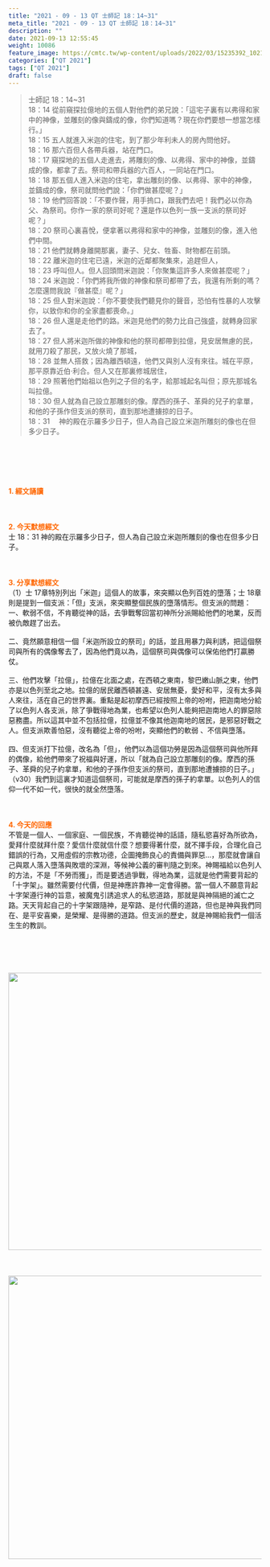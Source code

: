 ```yaml
---
title: "2021 - 09 - 13 QT 士師記 18：14~31"
meta_title: "2021 - 09 - 13 QT 士師記 18：14~31"
description: ""
date: 2021-09-13 12:55:45
weight: 10086
feature_image: https://cmtc.tw/wp-content/uploads/2022/03/15235392_10211799862337740_180693556567566654_o-1.webp
categories: ["QT 2021"]
tags: ["QT 2021"]
draft: false
---
```


<blockquote>士師記 18：14~31<br />
18：14 從前窺探拉億地的五個人對他們的弟兄說：「這宅子裏有以弗得和家中的神像，並雕刻的像與鑄成的像，你們知道嗎？現在你們要想一想當怎樣行。」<br />
18：15 五人就進入米迦的住宅，到了那少年利未人的房內問他好。<br />
18：16 那六百但人各帶兵器，站在門口。<br />
18：17 窺探地的五個人走進去，將雕刻的像、以弗得、家中的神像，並鑄成的像，都拿了去。祭司和帶兵器的六百人，一同站在門口。<br />
18：18 那五個人進入米迦的住宅，拿出雕刻的像、以弗得、家中的神像，並鑄成的像，祭司就問他們說：「你們做甚麼呢？」<br />
18：19 他們回答說：「不要作聲，用手摀口，跟我們去吧！我們必以你為父、為祭司。你作一家的祭司好呢？還是作以色列一族一支派的祭司好呢？」<br />
18：20 祭司心裏喜悅，便拿著以弗得和家中的神像，並雕刻的像，進入他們中間。<br />
18：21 他們就轉身離開那裏，妻子、兒女、牲畜、財物都在前頭。<br />
18：22 離米迦的住宅已遠，米迦的近鄰都聚集來，追趕但人，<br />
18：23 呼叫但人。但人回頭問米迦說：「你聚集這許多人來做甚麼呢？」<br />
18：24 米迦說：「你們將我所做的神像和祭司都帶了去，我還有所剩的嗎？怎麼還問我說『做甚麼』呢？」<br />
18：25 但人對米迦說：「你不要使我們聽見你的聲音，恐怕有性暴的人攻擊你，以致你和你的全家盡都喪命。」<br />
18：26 但人還是走他們的路。米迦見他們的勢力比自己強盛，就轉身回家去了。<br />
18：27 但人將米迦所做的神像和他的祭司都帶到拉億，見安居無慮的民，就用刀殺了那民，又放火燒了那城，<br />
18：28 並無人搭救；因為離西頓遠，他們又與別人沒有來往。城在平原，那平原靠近伯‧利合。但人又在那裏修城居住，<br />
18：29 照著他們始祖以色列之子但的名字，給那城起名叫但；原先那城名叫拉億。<br />
18：30 但人就為自己設立那雕刻的像。摩西的孫子、革舜的兒子約拿單，和他的子孫作但支派的祭司，直到那地遭擄掠的日子。<br />
18：31 　神的殿在示羅多少日子，但人為自己設立米迦所雕刻的像也在但多少日子。</blockquote><br />
&nbsp;<br />
<br />
&nbsp;<br />
<br />
<span style="color: #ff6600;"><strong>1. </strong><strong>經文誦讀</strong></span><br />
<br />
<span style="color: #ff6600;"><strong> </strong></span><br />
<br />
<span style="color: #ff6600;"><strong>2. 今天默想</strong><strong>經文<br />
</strong></span>士 18：31 神的殿在示羅多少日子，但人為自己設立米迦所雕刻的像也在但多少日子。<br />
<br />
&nbsp;<br />
<br />
<span style="color: #ff6600;"><strong>3. 分享默想經文<br />
</strong></span>（1）士 17章特別列出「米迦」這個人的故事，來突顯以色列百姓的墮落；士 18章則是提到一個支派：「但」支派，來突顯整個民族的墮落情形。但支派的問題：<br />
一、軟弱不信，不肯聽從神的話，去爭戰奪回當初神所分派賜給他們的地業，反而被仇敵趕了出去。<br />
<br />
二、竟然願意相信一個「米迦所設立的祭司」的話，並且用暴力與利誘，把這個祭司與所有的偶像奪去了，因為他們竟以為，這個祭司與偶像可以保佑他們打贏勝仗。<br />
<br />
三、他們攻擊「拉億」，拉億在北面之處，在西頓之東南，黎巴嫩山脈之東，他們亦是以色列至北之地。拉億的居民離西頓甚遠、安居無憂，愛好和平，沒有太多與人來往，活在自己的世界裏。重點是起初摩西已經按照上帝的吩咐，把迦南地分給了以色列人各支派，除了爭戰得地為業，也希望以色列人能夠把迦南地人的罪惡除惡務盡。所以這其中並不包括拉億，拉億並不像其他迦南地的居民，是邪惡好戰之人。但支派欺善怕惡，沒有聽從上帝的吩咐，突顯他們的軟弱 、不信與墮落。<br />
<br />
四、但支派打下拉億，改名為「但」，他們以為這個功勞是因為這個祭司與他所拜的偶像，給他們帶來了祝福與好運，所以「就為自己設立那雕刻的像。摩西的孫子、革舜的兒子約拿單，和他的子孫作但支派的祭司，直到那地遭擄掠的日子。」（v30）我們到這裏才知道這個祭司，可能就是摩西的孫子約拿單。以色列人的信仰一代不如一代，很快的就全然墮落。<br />
<br />
&nbsp;<br />
<br />
<span style="color: #ff6600;"><strong>4. 今天的回應<br />
</strong></span>不管是一個人、一個家庭、一個民族，不肯聽從神的話語，隨私慾喜好為所欲為，愛拜什麼就拜什麼？愛信什麼就信什麼？想要得著什麼，就不擇手段，合理化自己錯誤的行為，又用虛假的宗教功德，企圖掩飾良心的責備與罪惡…，那麼就會讓自己與眾人落入墮落與敗壞的深淵，等候神公義的審判隨之到來。神賜福給以色列人的方法，不是「不勞而獲」，而是要透過爭戰，得地為業，這就是他們需要背起的「十字架」。雖然需要付代價，但是神應許靠神一定會得勝。當一個人不願意背起十字架遵行神的旨意，被魔鬼引誘追求人的私慾道路，那就是與神隔絕的滅亡之路。天天背起自己的十字架跟隨神，是窄路、是付代價的道路，但也是神與我們同在、是平安喜樂，是榮耀、是得勝的道路。但支派的歷史，就是神賜給我們一個活生生的教訓。<br />
<br />
&nbsp;<br />
<br />
&nbsp;<br />
<br />
<img class="alignnone size-full wp-image-10154 aligncenter" src="https://cmtc.tw/wp-content/uploads/2021/09/202109131.jpg" alt="" width="736" height="552" /><br />
<br />
&nbsp;<br />
<br />
<img class="alignnone size-medium wp-image-10155 aligncenter" src="https://cmtc.tw/wp-content/uploads/2021/09/202109132.jpg" alt="" width="761" height="564" />
        